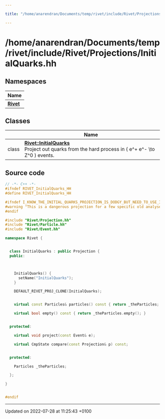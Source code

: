 ```yaml
---

title: "/home/anarendran/Documents/temp/rivet/include/Rivet/Projections/InitialQuarks.hh"

---
```


# /home/anarendran/Documents/temp/rivet/include/Rivet/Projections/InitialQuarks.hh



## Namespaces

| Name           |
| -------------- |
| **[Rivet](http://example.org/namespaces/namespacerivet/)**  |

## Classes

|                | Name           |
| -------------- | -------------- |
| class | **[Rivet::InitialQuarks](http://example.org/classes/classrivet_1_1initialquarks/)** <br>Project out quarks from the hard process in \( e^+ e^- \to Z^0 \) events.  |




## Source code

```cpp
// -*- C++ -*-
#ifndef RIVET_InitialQuarks_HH
#define RIVET_InitialQuarks_HH

#ifndef I_KNOW_THE_INITIAL_QUARKS_PROJECTION_IS_DODGY_BUT_NEED_TO_USE_IT
#warning "This is a dangerous projection for a few specific old analyses. Not for general use!"
#endif

#include "Rivet/Projection.hh"
#include "Rivet/Particle.hh"
#include "Rivet/Event.hh"

namespace Rivet {


  class InitialQuarks : public Projection {
  public:



    InitialQuarks() {
      setName("InitialQuarks");
    }

    DEFAULT_RIVET_PROJ_CLONE(InitialQuarks);


    virtual const Particles& particles() const { return _theParticles; }

    virtual bool empty() const { return _theParticles.empty(); }


  protected:

    virtual void project(const Event& e);

    virtual CmpState compare(const Projection& p) const;


  protected:

    Particles _theParticles;

  };

}


#endif
```


-------------------------------

Updated on 2022-07-28 at 11:25:43 +0100
